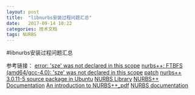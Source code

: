 ```yaml
---
layout: post
title:  "libnurbs安装过程问题汇总"
date:   2017-09-14 10:22
categories: 技术文档
tags: NURBS
---
```


#libnurbs安装过程问题汇总

参考链接：
[error: 'sze' was not declared in this scope](https://sourceforge.net/p/libnurbs/discussion/9570/thread/16dcb395/)
[nurbs++: FTBFS (amd64/gcc-4.0): 'sze' was not declared in this scope](https://bugs.debian.org/cgi-bin/bugreport.cgi?bug=287853)
[patch](http://blog.csdn.net/misiter/article/details/7395608 )
[nurbs++ 3.0.11-5 source package in Ubuntu](https://answers.launchpad.net/ubuntu/+source/nurbs++/3.0.11-5)
[NURBS Library](http://libnurbs.sourceforge.net/old/download.shtml)
[NURBS++ Documentation](http://libnurbs.sourceforge.net/old/docs/index.html)
[An introduction to NURBS++_pdf](http://libnurbs.sourceforge.net/old/user.pdf)
[NURBS documentation](http://libnurbs.sourceforge.net/old/documentation.shtml)
